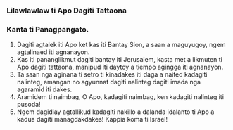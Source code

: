 ### Lilawlawlaw ti Apo Dagiti Tattaona

### Kanta ti Panagpangato.

1. Dagiti agtalek iti Apo ket kas iti Bantay Sion, a saan a maguyugoy, ngem agtalinaed iti agnanayon.
2. Kas iti pananglikmut dagiti bantay iti Jerusalem, kasta met a likmuten ti Apo dagiti tattaona, manipud iti daytoy a tiempo agingga iti agnanayon.
3. Ta saan nga aginana ti setro ti kinadakes     iti daga a naited kadagiti nalinteg, amangan no agyunnat dagiti nalinteg
   dagiti imada nga agaramid iti dakes.
4. Aramidem ti naimbag, O Apo, kadagiti naimbag, ken kadagiti nalinteg iti pusoda!
5. Ngem dagidiay agtallikud kadagiti nakillo a dalanda
   idalanto ti Apo a kadua dagiti managdakdakes!
   Kappia koma ti Israel!